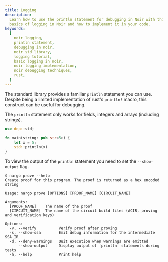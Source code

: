 ```yaml
---
title: Logging
description:
  Learn how to use the println statement for debugging in Noir with this tutorial. Understand the
  basics of logging in Noir and how to implement it in your code.
keywords:
  [
    noir logging,
    println statement,
    debugging in noir,
    noir std library,
    logging tutorial,
    basic logging in noir,
    noir logging implementation,
    noir debugging techniques,
    rust,
  ]
---
```


The standard library provides a familiar `println` statement you can use. Despite being a limited
implementation of rust's `println!` macro, this construct can be useful for debugging.

The `println` statement only works for fields, integers and arrays (including strings).

```rust
use dep::std;

fn main(string: pub str<5>) {
    let x = 5;
    std::println(x)
}

```

To view the output of the `println` statement you need to set the `--show-output` flag.

```
$ nargo prove --help
Create proof for this program. The proof is returned as a hex encoded string

Usage: nargo prove [OPTIONS] [PROOF_NAME] [CIRCUIT_NAME]

Arguments:
  [PROOF_NAME]    The name of the proof
  [CIRCUIT_NAME]  The name of the circuit build files (ACIR, proving and verification keys)

Options:
  -v, --verify          Verify proof after proving
  -s, --show-ssa        Emit debug information for the intermediate SSA IR
  -d, --deny-warnings   Quit execution when warnings are emitted
      --show-output     Display output of `println` statements during tests
  -h, --help            Print help
```
